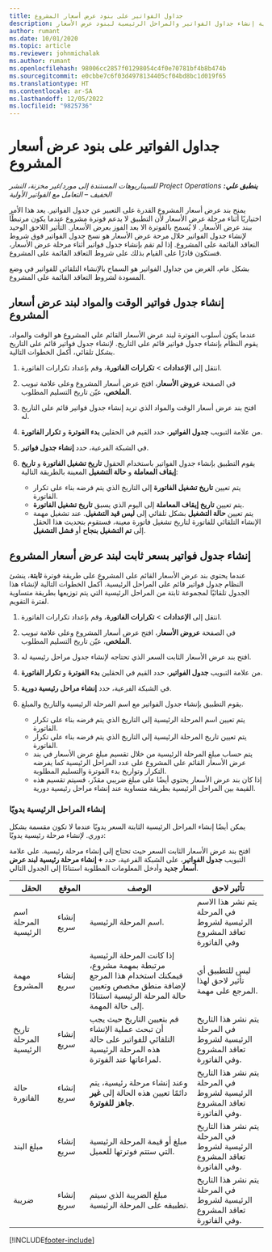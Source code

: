 ```yaml
---
title: جداول الفواتير على بنود عرض أسعار المشروع
description: يوفر هذا المقال معلومات حول كيفية إنشاء جداول الفواتير والمراحل الرئيسية لبنود عرض الأسعار.
author: rumant
ms.date: 10/01/2020
ms.topic: article
ms.reviewer: johnmichalak
ms.author: rumant
ms.openlocfilehash: 98006cc2857f01298054c4f0e70781bf4b8b474b
ms.sourcegitcommit: e0cbbe7c6f03d4978134405cf04bd8bc1d019f65
ms.translationtype: HT
ms.contentlocale: ar-SA
ms.lasthandoff: 12/05/2022
ms.locfileid: "9825736"
---
```

# <a name="invoice-schedules-on-project-quote-lines"></a>جداول الفواتير على بنود عرض أسعار المشروع

_**ينطبق علي:** ‏‫Project Operations للسيناريوهات المستندة إلى مورد/غير مخزنة‬، ‏‫النشر الخفيف – التعامل مع الفواتير الأولية‬_

يمنح بند عرض أسعار المشروع القدرة على التعبير عن جدول الفواتير. يعد هذا الأمر اختياريًا أثناء مرحلة عرض الأسعار لأن التطبيق لا يدعم فوترة مشروع عندما يكون مرتبطًا ببند عرض الأسعار. لا يُسمح بالفوترة الا بعد الفوز بعرض الأسعار. التأثير اللاحق الوحيد لإنشاء جدول الفواتير خلال مرحة عرض الأسعار هو نسخ جدول الفواتير فوق شروط التعاقد القائمة على المشروع. إذا لم تقم بإنشاء جدول فواتير أثناء مرحلة عرض الأسعار، فستكون قادرًا على القيام بذلك على شروط التعاقد القائمة على المشروع.

بشكل عام، الغرض من جداول الفواتير هو السماح بالإنشاء التلقائي للفواتير في وضع المسودة لشروط التعاقد القائمة على المشروع. 

## <a name="create-a-time-and-material-invoice-schedule-for-a-project-quote-line"></a>إنشاء جدول فواتير الوقت والمواد لبند عرض أسعار المشروع

عندما يكون أسلوب الفوترة لبند عرض الأسعار القائم على المشروع هو الوقت والمواد، يقوم النظام بإنشاء جدول فواتير قائم على التاريخ. لإنشاء جدول فواتير قائم على التاريخ بشكل تلقائي، أكمل الخطوات التالية.

1. انتقل إلى **الإعدادات** > **تكرارات الفاتورة**، وقم بإعداد تكرارات الفاتورة.
2. في الصفحة **عروض الأسعار**، افتح عرض أسعار المشروع وعلى علامة تبويب **الملخص**، عيّن تاريخ التسليم المطلوب.
3. افتح بند عرض أسعار الوقت والمواد الذي تريد إنشاء جدول فواتير قائم على التاريخ له. 
4. من علامة التبويب **جدول الفواتير**، حدد القيم في الحقلين **بدء الفوترة** و **تكرار الفاتورة**. 
5. في الشبكة الفرعية، حدد **إنشاء جدول فواتير**.
6. يقوم التطبيق بإنشاء جدول الفواتير باستخدام الحقول **تاريخ تشغيل الفاتورة** و **تاريخ إيقاف المعاملة** و **حالة التشغيل** المعينة بالطريقة التالية:

    - يتم تعيين **تاريخ تشغيل الفاتورة** إلى التاريخ الذي يتم فرضه بناء على تكرار الفاتورة.
    - يتم تعيين **تاريخ إيقاف المعاملة** إلى اليوم الذي يسبق **تاريخ تشغيل الفاتورة**.
    - يتم تعيين **حالة التشغيل** بشكل تلقائي إلى **ليس قيد التشغيل**. عند تشغيل مهمة الإنشاء التلقائي للفاتورة لتاريخ تشغيل فاتورة معينة، فستقوم بتحديث هذا الحقل إلى **تم التشغيل بنجاح** أو **فشل التشغيل**.

## <a name="create-a-fixed-price-invoice-schedule-for-a-project-quote-line"></a>إنشاء جدول فواتير بسعر ثابت لبند عرض أسعار المشروع

عندما يحتوي بند عرض الأسعار القائم على المشروع على طريقة فوترة **ثابتة**، ينشئ النظام جدول فواتير قائم على المراحل الرئيسية. أكمل الخطوات التالية لإنشاء هذا الجدول تلقائيًا لمجموعة ثابتة من المراحل الرئيسية التي يتم توزيعها بطريقة متساوية لفترة التقويم.

1. انتقل إلى **الإعدادات** > **تكرارات الفاتورة**، وقم بإعداد تكرارات الفاتورة.
2. في الصفحة **عروض الأسعار**، افتح عرض أسعار المشروع وعلى علامة تبويب **الملخص**، عيّن تاريخ التسليم المطلوب.
3. افتح بند عرض الأسعار الثابت السعر الذي تحتاجه لإنشاء جدول مراحل رئيسية له. 
4. من علامة التبويب **جدول الفواتير**، حدد القيم في الحقلين **بدء الفوترة** و **تكرار الفاتورة**. 
5. في الشبكة الفرعية، حدد **إنشاء مراحل رئيسية دورية‬**.
6. يقوم التطبيق بإنشاء جدول الفواتير مع اسم المرحلة الرئيسية والتاريخ والمبلغ.

    - يتم تعيين اسم المرحلة الرئيسية إلى التاريخ الذي يتم فرضه بناء على تكرار الفاتورة.
    - يتم تعيين تاريخ المرحلة الرئيسية إلى التاريخ الذي يتم فرضه بناء على تكرار الفاتورة.
    - يتم حساب مبلغ المرحلة الرئيسية من خلال تقسيم مبلغ عرض الأسعار في بند عرض الأسعار القائم على المشروع على عدد المراحل الرئيسية كما يفرضه التكرار وتواريخ بدء الفوترة والتسليم المطلوبة.
    - إذا كان بند عرض الأسعار يحتوي أيضًا على مبلغ ضريبي مقدّر، فسيتم تقسيم هذه القيمة بين المراحل الرئيسية بطريقة متساوية عند إنشاء مراحل رئيسية دورية.

### <a name="manually-create-milestones"></a>إنشاء المراحل الرئيسية يدويًا

يمكن أيضًا إنشاء المراحل الرئيسية الثابتة السعر يدويًا عندما لا تكون مقسمة بشكل دوري. لإنشاء مرحلة رئيسية يدويًا:

افتح بند عرض الأسعار الثابت السعر حيث تحتاج إلى إنشاء مرحلة رئيسية. على علامة التبويب **جدول الفواتير**، على الشبكة الفرعية، حدد **+ إنشاء مرحلة رئيسية لبند عرض أسعار جديد‬** وأدخل المعلومات المطلوبة استنادًا إلى الجدول التالي.

| **الحقل** | **الموقع** | **الوصف** | **تأثير لاحق** |
| --- | --- | --- | --- |
| اسم المرحلة الرئيسية | إنشاء سريع | اسم المرحلة الرئيسية. | يتم نشر هذا الاسم في المرحلة الرئيسية لشروط تعاقد المشروع وفي الفاتورة |
| مهمة المشروع | إنشاء سريع | إذا كانت المرحلة الرئيسية مرتبطة بمهمة مشروع، فيمكنك استخدام هذا المرجع لإضافة منطق مخصص وتعيين حالة المرحلة الرئيسية استنادًا إلى حالة المهمة. | ليس للتطبيق أي تأثير لاحق لهذا المرجع على مهمة. |
| تاريخ المرحلة الرئيسية | إنشاء سريع | قم بتعيين التاريخ حيث يجب أن تبحث عملية الإنشاء التلقائي للفواتير على حالة هذه المرحلة الرئيسية لمراعاتها عند الفوترة. | يتم نشر هذا التاريخ في المرحلة الرئيسية لشروط تعاقد المشروع وفي الفاتورة. |
| حالة الفاتورة | إنشاء سريع | وعند إنشاء مرحلة رئيسية، يتم دائمًا تعيين هذه الحالة إلى **غير جاهز للفوترة**. | يتم نشر هذا التاريخ في المرحلة الرئيسية لشروط تعاقد المشروع وفي الفاتورة. |
| مبلغ البند | إنشاء سريع | مبلغ أو قيمة المرحلة الرئيسية التي ستتم فوترتها للعميل. | يتم نشر هذا التاريخ في المرحلة الرئيسية لشروط تعاقد المشروع وفي الفاتورة. |
| ضريبة | إنشاء سريع | مبلغ الضريبة الذي سيتم تطبيقه على المرحلة الرئيسية. | يتم نشر هذا التاريخ في المرحلة الرئيسية لشروط تعاقد المشروع وفي الفاتورة. |


[!INCLUDE[footer-include](../includes/footer-banner.md)]

